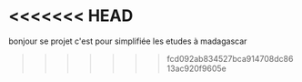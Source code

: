 <<<<<<< HEAD
=======
bonjour se projet c'est pour simplifiée les etudes à madagascar
>>>>>>> fcd092ab834527bca914708dc8613ac920f9605e
